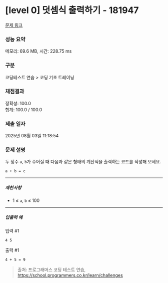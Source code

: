 # [level 0] 덧셈식 출력하기 - 181947 

[문제 링크](https://school.programmers.co.kr/learn/courses/30/lessons/181947) 

### 성능 요약

메모리: 69.6 MB, 시간: 228.75 ms

### 구분

코딩테스트 연습 > 코딩 기초 트레이닝

### 채점결과

정확성: 100.0<br/>합계: 100.0 / 100.0

### 제출 일자

2025년 08월 03일 11:18:54

### 문제 설명

<p>두 정수 <code>a</code>, <code>b</code>가 주어질 때 다음과 같은 형태의 계산식을 출력하는 코드를 작성해 보세요.</p>
<div class="highlight"><pre class="codehilite"><code>a + b = c
</code></pre></div>
<hr>

<h5>제한사항</h5>

<ul>
<li>1 ≤ <code>a</code>, <code>b</code> ≤ 100</li>
</ul>

<hr>

<h5>입출력 예</h5>

<p>입력 #1</p>
<div class="highlight"><pre class="codehilite"><code>4 5
</code></pre></div>
<p>출력 #1</p>
<div class="highlight"><pre class="codehilite"><code>4 + 5 = 9
</code></pre></div>

> 출처: 프로그래머스 코딩 테스트 연습, https://school.programmers.co.kr/learn/challenges